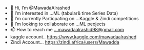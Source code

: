 - 👋 Hi, I’m @MawadaAlrashed
- 👀 I’m interested in ...ML (tabular& time Series Data)
- 🌱 I’m currently Particpating on ...Kaggle & Zindi competitions
- 💞️ I’m looking to collaborate on ...ML peojects
- 📫 How to reach me ...mawadaalrashid98@gmail.com
- kaggle account.. https://www.kaggle.com/mawadaalrashed
- Zindi Account... https://zindi.africa/users/Mawadda

<!---
MawadaAlrashed/MawadaAlrashed is a ✨ special ✨ repository because its `README.md` (this file) appears on your GitHub profile.
You can click the Preview link to take a look at your changes.
--->
